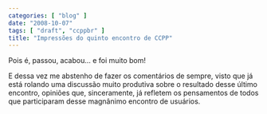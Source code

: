 ```yaml
---
categories: [ "blog" ]
date: "2008-10-07"
tags: [ "draft", "ccppbr" ]
title: "Impressões do quinto encontro de CCPP"
---
```

Pois é, passou, acabou... e foi muito bom!

E dessa vez me abstenho de fazer os comentários de sempre, visto que
já está rolando uma discussão muito produtiva sobre o resultado desse
último encontro, opiniões que, sinceramente, já refletem os pensamentos
de todos que participaram desse magnânimo encontro de usuários.

